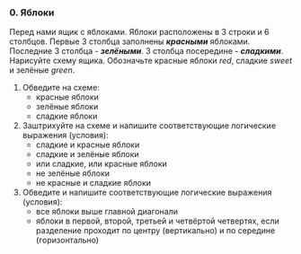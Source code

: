 ### 0. Яблоки
Перед нами ящик с яблоками. Яблоки расположены в 3 строки и 6 столбцов. Первые 3 столбца заполнены ***красными*** яблоками. Последние 3 столбца - ***зелёными***. 3 столбца посередине - ***сладкими***. Нарисуйте схему ящика. Обозначьте красные яблоки *red*, сладкие *sweet* и зелёные *green*. 
1. Обведите на схеме:
    - красные яблоки
    - зелёные яблоки
    - сладкие яблоки
2. Заштрихуйте на схеме и напишите соответствующие логические выражения (условия):
    - сладкие и красные яблоки
    - сладкие и зелёные яблоки
    - или сладкие, или красные яблоки
    - не зелёные яблоки
    - не красные и сладкие яблоки
3. Обведите и напишите соответствующие логические выражения (условия):
    - все яблоки выше главной диагонали
    - яблоки в первой, второй, третьей и четвёртой четвертях, если разделение проходит по центру (вертикально) и по середине (горизонтально)
